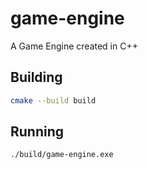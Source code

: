 # game-engine

A Game Engine created in C++

## Building

```bash
cmake --build build
```

## Running

```bash
./build/game-engine.exe
```
